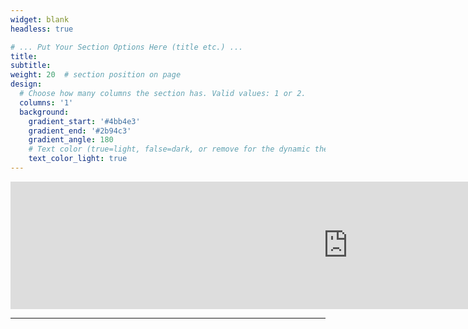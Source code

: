 ```yaml
---
widget: blank
headless: true

# ... Put Your Section Options Here (title etc.) ...
title:
subtitle:
weight: 20  # section position on page
design:
  # Choose how many columns the section has. Valid values: 1 or 2.
  columns: '1'
  background:
    gradient_start: '#4bb4e3'
    gradient_end: '#2b94c3'
    gradient_angle: 180
    # Text color (true=light, false=dark, or remove for the dynamic theme color).
    text_color_light: true
---
```

<div style="text-align: center">
<iframe src="https://anchor.fm/itu-games-research/embed" height="204px" width="1080px" frameborder="0" scrolling="no"></iframe>
</div>

___
